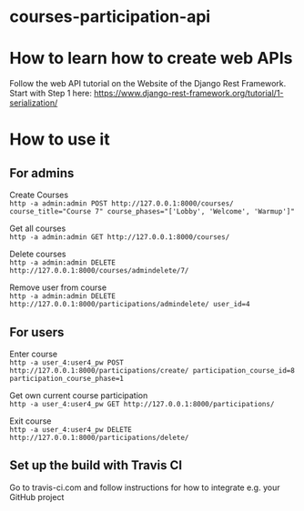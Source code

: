 # courses-participation-api

# How to learn how to create web APIs
Follow the web API tutorial on the Website of the Django Rest Framework.<br/>Start with Step 1 here: https://www.django-rest-framework.org/tutorial/1-serialization/

# How to use it
## For admins
Create Courses
<br/>`http -a admin:admin POST http://127.0.0.1:8000/courses/ course_title="Course 7" course_phases="['Lobby', 'Welcome', 'Warmup']"`

Get all courses
<br/>`http -a admin:admin GET http://127.0.0.1:8000/courses/`

Delete courses
<br/>`http -a admin:admin DELETE http://127.0.0.1:8000/courses/admindelete/7/`

Remove user from course
<br/>`http -a admin:admin DELETE http://127.0.0.1:8000/participations/admindelete/ user_id=4`

## For users
Enter course
<br/>`http -a user_4:user4_pw POST http://127.0.0.1:8000/participations/create/ participation_course_id=8 participation_course_phase=1`

Get own current course participation
<br/>`http -a user_4:user4_pw GET http://127.0.0.1:8000/participations/`

Exit course
<br/>`http -a user_4:user4_pw DELETE http://127.0.0.1:8000/participations/delete/`

## Set up the build with Travis CI
Go to travis-ci.com and follow instructions for how to integrate e.g. your GitHub project
